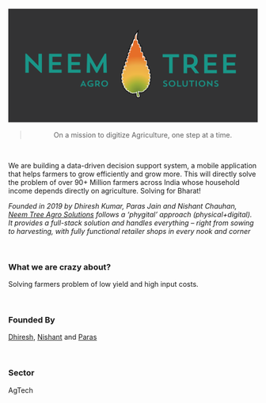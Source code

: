 <p align=center>
<img src="https://github.com/Neem-Tree-Agro-Solutions/.github/blob/main/profile/Full%20Dark%20Teal.png" alt="Neem Tree Agro Solutions" width="800"/>
</p>

<div align=center>

  > On a mission to digitize Agriculture, one step at a time.

</div>

<br>

We are building a data-driven decision support system, a mobile application that helps farmers to grow efficiently and grow more.  This will directly solve the problem of over 90+ Million farmers across India whose household income depends directly on agriculture. Solving for Bharat! 

*Founded in 2019 by Dhiresh Kumar, Paras Jain and Nishant Chauhan, [Neem Tree Agro Solutions]() follows a ‘phygital’ approach (physical+digital). It provides a full-stack solution and handles everything – right from sowing to harvesting, with fully functional retailer shops in every nook and corner*

<br>

### What we are crazy about?

Solving farmers problem of low yield and high input costs. 

<br>

### Founded By 

[Dhiresh](https://www.linkedin.com/in/dhiresh-kumar-b535a012a), [Nishant](https://www.linkedin.com/in/nishant-chauhan-79111a138) and [Paras](https://www.linkedin.com/in/parasjain221) 

<br>

### Sector

AgTech

<br>
